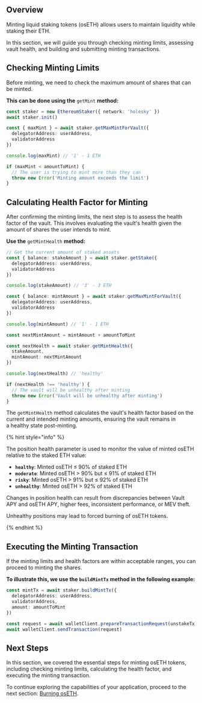 ## Overview

Minting liquid staking tokens (osETH) allows users to maintain liquidity while staking their ETH.

In this section, we will guide you through checking minting limits, assessing vault health, and building and submitting minting transactions.

## Checking Minting Limits

Before minting, we need to check the maximum amount of shares that can be minted.

**This can be done using the** `getMint` **method:**

```typescript
const staker = new EthereumStaker({ network: 'holesky' })
await staker.init()

const { maxMint } = await staker.getMaxMintForVault({
  delegatorAddress: userAddress,
  validatorAddress
})

console.log(maxMint) // '1' - 1 ETH

if (maxMint < amountToMint) {
  // The user is trying to mint more than they can
  throw new Error('Minting amount exceeds the limit')
}
```

## Calculating Health Factor for Minting

After confirming the minting limits, the next step is to assess the health factor of the vault. This involves evaluating the vault's health given the amount of shares the user intends to mint.

**Use the** `getMintHealth` **method:**

```typescript
// Get the current amount of staked assets
const { balance: stakeAmount } = await staker.getStake({
  delegatorAddress: userAddress,
  validatorAddress
})

console.log(stakeAmount) // '3' - 3 ETH

const { balance: mintAmount } = await staker.getMaxMintForVault({
  delegatorAddress: userAddress,
  validatorAddress
})

console.log(mintAmount) // '1' - 1 ETH

const nextMintAmount = mintAmount + amountToMint

const nextHealth = await staker.getMintHealth({
  stakeAmount,
  mintAmount: nextMintAmount
})

console.log(nextHealth) // 'healthy'

if (nextHealth !== 'healthy') {
  // The vault will be unhealthy after minting
  throw new Error('Vault will be unhealthy after minting')
}
```

The `getMintHealth` method calculates the vault's health factor based on the current and intended minting amounts, ensuring the vault remains in a healthy state post-minting.

{% hint style="info" %}

The position health parameter is used to monitor the value of minted osETH relative to the staked ETH value:

- **`healthy`**: Minted osETH ≤ 90% of staked ETH
- **`moderate`**: Minted osETH > 90% but ≤ 91% of staked ETH
- **`risky`**: Minted osETH > 91% but ≤ 92% of staked ETH
- **`unhealthy`**: Minted osETH > 92% of staked ETH

Changes in position health can result from discrepancies between Vault APY and osETH APY, higher fees, inconsistent performance, or MEV theft.

Unhealthy positions may lead to forced burning of osETH tokens.

{% endhint %}

## Executing the Minting Transaction

If the minting limits and health factors are within acceptable ranges, you can proceed to minting the shares.

**To illustrate this, we use the `buildMintTx` method in the following example:**

```typescript
const mintTx = await staker.buildMintTx({
  delegatorAddress: userAddress,
  validatorAddress,
  amount: amountToMint
})

const request = await walletClient.prepareTransactionRequest(unstakeTx)
await walletClient.sendTransaction(request)
```

## Next Steps

In this section, we covered the essential steps for minting osETH tokens, including checking minting limits, calculating the health factor, and executing the minting transaction.

To continue exploring the capabilities of your application, proceed to the next section: [Burning osETH][burn].

[burn]: 6-burning-os-eth.md
